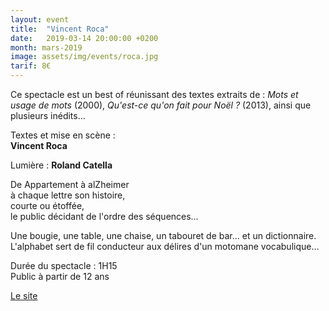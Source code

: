 ```yaml
---
layout: event
title:  "Vincent Roca"
date:   2019-03-14 20:00:00 +0200
month: mars-2019
image: assets/img/events/roca.jpg
tarif: 8€
---
```


Ce spectacle est un best of réunissant des textes extraits de : *Mots et usage de mots* (2000), *Qu'est-ce qu'on fait pour Noël ?* (2013), ainsi que plusieurs inédits…  

Textes et mise en scène :  
**Vincent Roca**  

Lumière : **Roland Catella**  


De Appartement à alZheimer  
à chaque lettre son histoire,  
courte ou étoffée,  
le public décidant de l'ordre des séquences…  

Une bougie, une table, une chaise, un tabouret de bar... et un dictionnaire.  
L'alphabet sert de fil conducteur aux délires d'un motomane vocabulique...  

Durée du spectacle : 1H15  
Public à partir de 12 ans  


[Le site](http://www.vincent-roca.com/)
